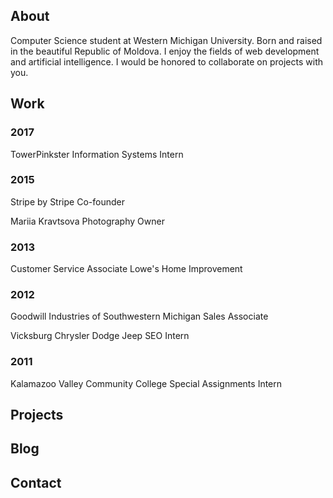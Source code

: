 ## About

Computer Science student at Western Michigan University. Born and raised in the beautiful Republic of Moldova.
I enjoy the fields of web development and artificial intelligence. I would be honored to collaborate on projects with you.

## Work

### 2017

TowerPinkster
Information Systems Intern

### 2015

Stripe by Stripe
Co-founder

Mariia Kravtsova Photography
Owner

### 2013

Customer Service Associate
Lowe's Home Improvement

### 2012

Goodwill Industries of Southwestern Michigan
Sales Associate

Vicksburg Chrysler Dodge Jeep
SEO Intern

### 2011

Kalamazoo Valley Community College
Special Assignments Intern

## Projects

## Blog

## Contact
